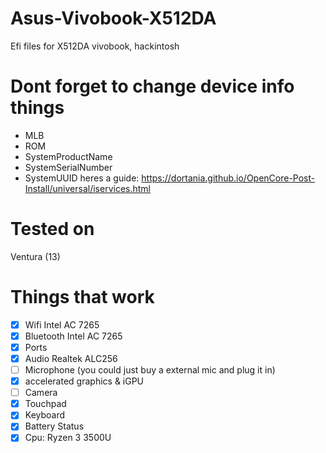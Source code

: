 # Asus-Vivobook-X512DA
Efi files for X512DA vivobook, hackintosh

# Dont forget to change device info things
- MLB
- ROM
- SystemProductName
- SystemSerialNumber
- SystemUUID
heres a guide: https://dortania.github.io/OpenCore-Post-Install/universal/iservices.html
# Tested on
Ventura (13)
# Things that work
- [x] Wifi Intel AC 7265
- [x] Bluetooth Intel AC 7265
- [x] Ports
- [x] Audio Realtek ALC256
- [ ] Microphone (you could just buy a external mic and plug it in)
- [x] accelerated graphics & iGPU
- [ ] Camera
- [x] Touchpad
- [x] Keyboard
- [x] Battery Status
- [x] Cpu: Ryzen 3 3500U
